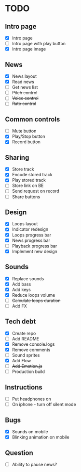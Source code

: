 # TODO

## Intro page
- [x] Intro page
- [ ] Intro page with play button
- [x] Intro page image

## News
- [x] News layout  
- [x] Read news  
- [ ] Get news list  
- [ ] <s>Pitch control</s>  
- [ ] <s>Voice control</s>  
- [ ] <s>Rate control</s>  

## Common controls
- [ ] Mute button  
- [x] Play/Stop button  
- [x] Record button  

## Sharing
- [x] Store track  
- [x] Encode stored track  
- [x] Play stored track  
- [ ] Store link on BE  
- [ ] Send request on record
- [ ] Share buttons  

## Design
- [x] Loops layout  
- [x] Indicator redesign  
- [x] Loops progress bar  
- [x] News progress bar  
- [ ] Playback progress bar  
- [x] Implement new design

## Sounds
- [x] Replace sounds
- [x] Add bass
- [x] Add keys
- [x] Reduce loops volume
- [ ] <s>Calculate loops duration</s>
- [ ] Add FX

## Tech debt
- [x] Create repo  
- [ ] Add README  
- [x] Remove console.logs
- [x] Remove comments
- [ ] Sound sprites    
- [x] Add Flow
- [ ] <s>Add Emotion.js</s>
- [ ] Production build

## Instructions
- [ ] Put headphones on
- [ ] On iphone - turn off silent mode

## Bugs
- [x] Sounds on mobile
- [x] Blinking animation on mobile

## Question
- [ ] Ability to pause news?
